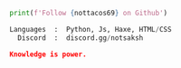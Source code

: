 ```python
print(f'Follow {nottacos69} on Github')
```

```python
Languages  :  Python, Js, Haxe, HTML/CSS
  Discord  :  discord.gg/notsaksh
```


```json
Knowledge is power.
```



